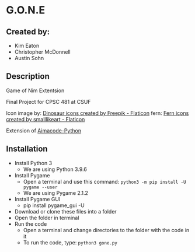 # G.O.N.E
## Created by:
 * Kim Eaton 
 * Christopher McDonnell
 * Austin Sohn

## Description
Game of Nim Extentsion

Final Project for CPSC 481 at CSUF

Icon image by: <a href="https://www.flaticon.com/free-icons/dinosaur" title="dinosaur icons">Dinosaur icons created by Freepik - Flaticon</a> 
fern: <a href="https://www.flaticon.com/free-icons/fern" title="fern icons">Fern icons created by smalllikeart - Flaticon</a>

Extension of <a href = "https://github.com/aimacode/aima-python" title = "Aimacode-Python"> Aimacode-Python </a>

## Installation
* Install Python 3
  * We are using Python 3.9.6
* Install Pygame
  * Open a terminal and use this command: ```python3 -m pip install -U pygame --user```
  * We are using Pygame 2.1.2
* Install Pygame GUI
  * pip install pygame_gui -U
* Download or clone these files into a folder
* Open the folder in terminal
* Run the code
  * Open a terminal and change directories to the folder with the code in it
  * To run the code, type: ```python3 gone.py```
